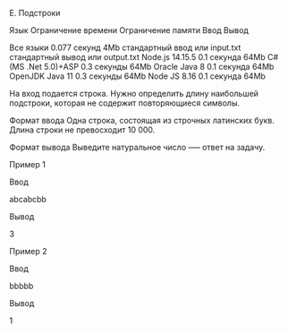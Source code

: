 E. Подстроки

Язык	Ограничение времени	Ограничение памяти	Ввод	Вывод

Все языки	0.077 секунд	4Mb	стандартный ввод или input.txt	стандартный вывод или output.txt
Node.js 14.15.5	0.1 секунда	64Mb
C# (MS .Net 5.0)+ASP	0.3 секунды	64Mb
Oracle Java 8	0.1 секунда	64Mb
OpenJDK Java 11	0.3 секунды	64Mb
Node JS 8.16	0.1 секунда	64Mb

На вход подается строка. Нужно определить длину наибольшей подстроки, которая не содержит повторяющиеся символы.

Формат ввода
Одна строка, состоящая из строчных латинских букв. Длина строки не превосходит 10 000.

Формат вывода
Выведите натуральное число —– ответ на задачу.

Пример 1

Ввод	

abcabcbb

Вывод

3

Пример 2

Ввод	

bbbbb

Вывод

1